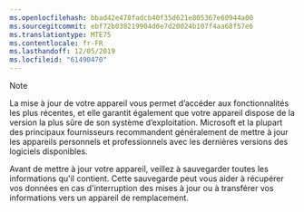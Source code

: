 ```yaml
---
ms.openlocfilehash: bbad42e478fadcb40f35d621e805367e60944a00
ms.sourcegitcommit: ebf72b038219904d6e7d20024b107f4aa68f57e6
ms.translationtype: MTE75
ms.contentlocale: fr-FR
ms.lasthandoff: 12/05/2019
ms.locfileid: "61490470"
---
```

  > [!NOTE]
  > La mise à jour de votre appareil vous permet d’accéder aux fonctionnalités les plus récentes, et elle garantit également que votre appareil dispose de la version la plus sûre de son système d’exploitation. Microsoft et la plupart des principaux fournisseurs recommandent généralement de mettre à jour les appareils personnels et professionnels avec les dernières versions des logiciels disponibles.

Avant de mettre à jour votre appareil, veillez à sauvegarder toutes les informations qu'il contient. Cette sauvegarde peut vous aider à récupérer vos données en cas d'interruption des mises à jour ou à transférer vos informations vers un appareil de remplacement. 

